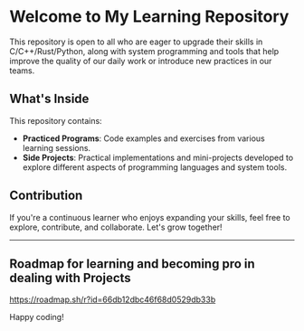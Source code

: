 # Welcome to My Learning Repository

This repository is open to all who are eager to upgrade their skills in C/C++/Rust/Python, along with system programming and tools that help improve the quality of our daily work or introduce new practices in our teams.

## What's Inside

This repository contains:
- **Practiced Programs**: Code examples and exercises from various learning sessions.
- **Side Projects**: Practical implementations and mini-projects developed to explore different aspects of programming languages and system tools.

## Contribution

If you're a continuous learner who enjoys expanding your skills, feel free to explore, contribute, and collaborate. Let's grow together!

---

## Roadmap for learning and becoming pro in dealing with Projects
https://roadmap.sh/r?id=66db12dbc46f68d0529db33b

Happy coding!
